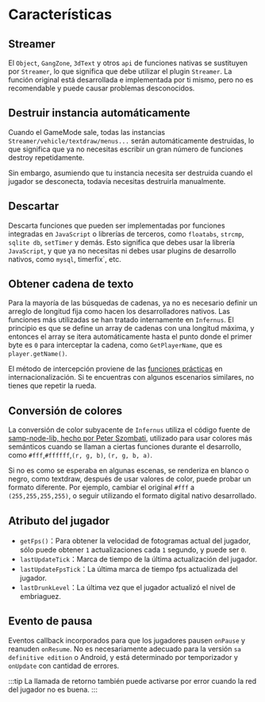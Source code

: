 # Características

## Streamer

El `Object`, `GangZone`, `3dText` y otros `api` de funciones nativas se sustituyen por `Streamer`, lo que significa que debe utilizar el plugin `Streamer`. La función original está desarrollada e implementada por ti mismo, pero no es recomendable y puede causar problemas desconocidos.

## Destruir instancia automáticamente

Cuando el GameMode sale, todas las instancias `Streamer/vehicle/textdraw/menus...` serán automáticamente destruidas, lo que significa que ya no necesitas escribir un gran número de funciones destroy repetidamente.

Sin embargo, asumiendo que tu instancia necesita ser destruida cuando el jugador se desconecta, todavía necesitas destruirla manualmente.

## Descartar

Descarta funciones que pueden ser implementadas por funciones integradas en `JavaScript` o librerías de terceros, como `floatabs`, `strcmp`, `sqlite db`, `setTimer` y demás.
Esto significa que debes usar la librería `JavaScript`, y que ya no necesitas ni debes usar plugins de desarrollo nativos, como `mysql`, timerfix`, etc.

## Obtener cadena de texto

Para la mayoría de las búsquedas de cadenas, ya no es necesario definir un arreglo de longitud fija como hacen los desarrolladores nativos. Las funciones más utilizadas se han tratado internamente en `Infernus`. El principio es que se define un array de cadenas con una longitud máxima, y entonces el array se itera automáticamente hasta el punto donde el primer byte es `0` para interceptar la cadena, como `GetPlayerName`, que es `player.getName()`.

El método de intercepción proviene de las [funciones prácticas](./i18n.md#practical-functions) en internacionalización. Si te encuentras con algunos escenarios similares, no tienes que repetir la rueda.

## Conversión de colores

La conversión de color subyacente de `Infernus` utiliza el código fuente de [samp-node-lib, hecho por Peter Szombati](https://github.com/peterszombati/samp-node-lib), utilizado para usar colores más semánticos cuando se llaman a ciertas funciones durante el desarrollo, como `#fff`,`#ffffff`,`(r, g, b)`, `(r, g, b, a)`.

Si no es como se esperaba en algunas escenas, se renderiza en blanco o negro, como textdraw, después de usar valores de color, puede probar un formato diferente. Por ejemplo, cambiar el original `#fff` a `(255,255,255,255)`, o seguir utilizando el formato digital nativo desarrollado.

## Atributo del jugador

- `getFps()`：Para obtener la velocidad de fotogramas actual del jugador, sólo puede obtener `1` actualizaciones cada `1` segundo, y puede ser `0`.
- `lastUpdateTick`：Marca de tiempo de la última actualización del jugador.
- `lastUpdateFpsTick`：La última marca de tiempo fps actualizada del jugador.
- `lastDrunkLevel`：La última vez que el jugador actualizó el nivel de embriaguez.

## Evento de pausa

Eventos callback incorporados para que los jugadores pausen `onPause` y reanuden `onResume`. No es necesariamente adecuado para la versión `sa definitive edition` o Android, y está determinado por temporizador y `onUpdate` con cantidad de errores.

:::tip
La llamada de retorno también puede activarse por error cuando la red del jugador no es buena.
:::
